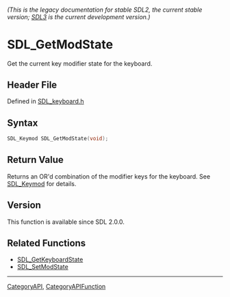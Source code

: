 ###### (This is the legacy documentation for stable SDL2, the current stable version; [SDL3](https://wiki.libsdl.org/SDL3/) is the current development version.)
# SDL_GetModState

Get the current key modifier state for the keyboard.

## Header File

Defined in [SDL_keyboard.h](https://github.com/libsdl-org/SDL/blob/SDL2/include/SDL_keyboard.h)

## Syntax

```c
SDL_Keymod SDL_GetModState(void);

```

## Return Value

Returns an OR'd combination of the modifier keys for the keyboard. See
[SDL_Keymod](SDL_Keymod) for details.

## Version

This function is available since SDL 2.0.0.

## Related Functions

* [SDL_GetKeyboardState](SDL_GetKeyboardState)
* [SDL_SetModState](SDL_SetModState)

----
[CategoryAPI](CategoryAPI), [CategoryAPIFunction](CategoryAPIFunction)


